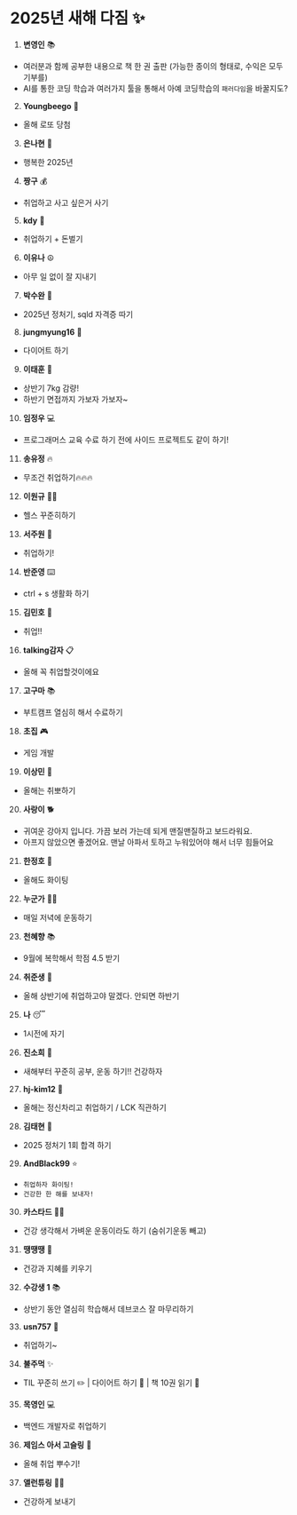 # 2025년 새해 다짐 ✨

1. **변영인** 📚 
  - 여러분과 함께 공부한 내용으로 책 한 권 출판 (가능한 종이의 형태로, 수익은 모두 기부를)
  - AI를 통한 코딩 학습과 여러가지 툴을 통해서 아예 코딩학습의 `패러다임`을 바꿀지도?

2. **Youngbeego** 🎱
  - 올해 로또 당첨 

3. **은나현** 🌈 
  - 행복한 2025년

4. **짱구** 💰
  - 취업하고 사고 싶은거 사기

5. **kdy** 💼
  - 취업하기 + 돈벌기

6. **이유나** ☮️
  - 아무 일 없이 잘 지내기

7. **박수완** 📝
  - 2025년 정처기, sqld 자격증 따기

8. **jungmyung16** 💪
  - 다이어트 하기

9. **이태훈** 🎯
  - 상반기 7kg 감량!
  - 하반기 면접까지 가보자 가보자~

10. **임정우** 💻
   - 프로그래머스 교육 수료 하기 전에 사이드 프로젝트도 같이 하기!

11. **송유정** 🔥
   - 무조건 취업하기🔥🔥🔥

12. **이원규** 🏋️‍♂️
   - 헬스 꾸준히하기

13. **서주원** 👔
   - 취업하기!

14. **반준영** ⌨️
   - ctrl + s 생활화 하기

15. **김민호** 💼
   - 취업!!

16. **talking감자** 📋
   - 올해 꼭 취업할것이에요

17. **고구마** 📚
   - 부트캠프 열심히 해서 수료하기

18. **초집** 🎮
   - 게임 개발

19. **이상민** 💪
   - 올해는 취뽀하기

20. **사랑이** 🐕
   - 귀여운 강아지 입니다. 가끔 보러 가는데 되게 맨질맨질하고 보드라워요. 
   - 아프지 않았으면 좋겠어요. 맨날 아파서 토하고 누워있어야 해서 너무 힘들어요

21. **한정호** 💫
   - 올해도 화이팅

22. **누군가** 🏃‍♀️
   - 매일 저녁에 운동하기

23. **천혜향** 📚
   - 9월에 복학해서 학점 4.5 받기

24. **취준생** 💼
   - 올해 상반기에 취업하고야 말겠다. 안되면 하반기

25. **나** 😴
   - 1시전에 자기

26. **진소희** 💪
   - 새해부터 꾸준히 공부, 운동 하기!! 건강하자

27. **hj-kim12** 🎯
   - 올해는 정신차리고 취업하기 / LCK 직관하기

28. **김태현** 📝
   - 2025 정처기 1회 합격 하기

29. **AndBlack99** ⭐
   - `취업하자 화이팅!`
   - `건강한 한 해를 보내자!`

30. **카스타드** 🏃‍♂️
   - 건강 생각해서 가벼운 운동이라도 하기 (숨쉬기운동 빼고)

31. **땡땡땡** 🧠
   - 건강과 지혜를 키우기

32. **수강생 1** 📚
   - 상반기 동안 열심히 학습해서 데브코스 잘 마무리하기

33. **usn757** 💼
   - 취업하기~

34. **불주먹** ✨
   - TIL 꾸준히 쓰기 ✏️ | 다이어트 하기 🏅 | 책 10권 읽기 📖

35. **목영인** 💻
   - 백엔드 개발자로 취업하기

36. **제임스 아서 고슬링** 🚀
   - 올해 취업 뿌수기!

37. **앨런튜링**  🐱‍👤
   - 건강하게 보내기